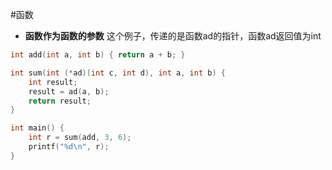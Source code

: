 #函数
- **函数作为函数的参数**
这个例子，传递的是函数ad的指针，函数ad返回值为int
```cpp
int add(int a, int b) { return a + b; }

int sum(int (*ad)(int c, int d), int a, int b) {
	int result;
	result = ad(a, b);
	return result;
}

int main() {
	int r = sum(add, 3, 6);
	printf("%d\n", r);
}
```